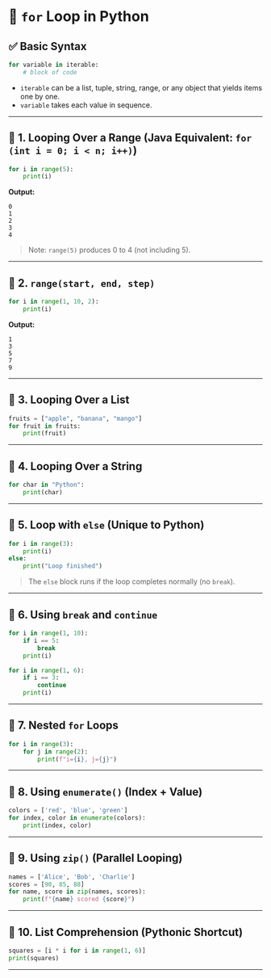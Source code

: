 # 🔁 `for` Loop in Python


## ✅ Basic Syntax

```python
for variable in iterable:
    # block of code
```
- `iterable` can be a list, tuple, string, range, or any object that yields items one by one.
- `variable` takes each value in sequence.

---

## 🔹 1. Looping Over a Range (Java Equivalent: `for (int i = 0; i < n; i++)`)

```python
for i in range(5):
    print(i)
```
**Output:**
```
0
1
2
3
4
```
> Note: `range(5)` produces 0 to 4 (not including 5).

---

## 🔹 2. `range(start, end, step)`

```python
for i in range(1, 10, 2):
    print(i)
```
**Output:**
```
1
3
5
7
9
```

---

## 🔹 3. Looping Over a List

```python
fruits = ["apple", "banana", "mango"]
for fruit in fruits:
    print(fruit)
```

---

## 🔹 4. Looping Over a String

```python
for char in "Python":
    print(char)
```

---

## 🔹 5. Loop with `else` (Unique to Python)

```python
for i in range(3):
    print(i)
else:
    print("Loop finished")
```
> The `else` block runs if the loop completes normally (no `break`).

---

## 🔹 6. Using `break` and `continue`

```python
for i in range(1, 10):
    if i == 5:
        break
    print(i)
```
```python
for i in range(1, 6):
    if i == 3:
        continue
    print(i)
```

---

## 🔹 7. Nested `for` Loops

```python
for i in range(3):
    for j in range(2):
        print(f"i={i}, j={j}")
```

---

## 🔹 8. Using `enumerate()` (Index + Value)

```python
colors = ['red', 'blue', 'green']
for index, color in enumerate(colors):
    print(index, color)
```

---

## 🔹 9. Using `zip()` (Parallel Looping)

```python
names = ['Alice', 'Bob', 'Charlie']
scores = [90, 85, 88]
for name, score in zip(names, scores):
    print(f"{name} scored {score}")
```

---

## 🔹 10. List Comprehension (Pythonic Shortcut)

```python
squares = [i * i for i in range(1, 6)]
print(squares)
```

---

